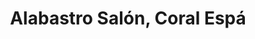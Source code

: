 ---
title: "Alabastro Salón, Coral Espá"
url: /san-juan/alabastro-salon-coral-espa/
shop: massage
---